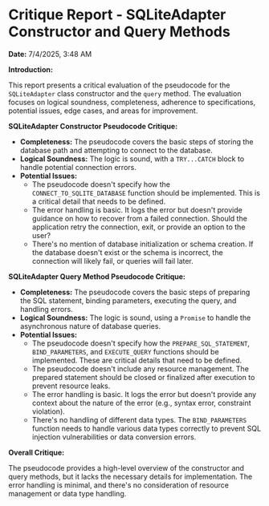# Critique Report - SQLiteAdapter Constructor and Query Methods

**Date:** 7/4/2025, 3:48 AM

**Introduction:**

This report presents a critical evaluation of the pseudocode for the `SQLiteAdapter` class constructor and the `query` method. The evaluation focuses on logical soundness, completeness, adherence to specifications, potential issues, edge cases, and areas for improvement.

**SQLiteAdapter Constructor Pseudocode Critique:**

*   **Completeness:** The pseudocode covers the basic steps of storing the database path and attempting to connect to the database.
*   **Logical Soundness:** The logic is sound, with a `TRY...CATCH` block to handle potential connection errors.
*   **Potential Issues:**
    *   The pseudocode doesn't specify how the `CONNECT_TO_SQLITE_DATABASE` function should be implemented. This is a critical detail that needs to be defined.
    *   The error handling is basic. It logs the error but doesn't provide guidance on how to recover from a failed connection. Should the application retry the connection, exit, or provide an option to the user?
    *   There's no mention of database initialization or schema creation. If the database doesn't exist or the schema is incorrect, the connection will likely fail, or queries will fail later.

**SQLiteAdapter Query Method Pseudocode Critique:**

*   **Completeness:** The pseudocode covers the basic steps of preparing the SQL statement, binding parameters, executing the query, and handling errors.
*   **Logical Soundness:** The logic is sound, using a `Promise` to handle the asynchronous nature of database queries.
*   **Potential Issues:**
    *   The pseudocode doesn't specify how the `PREPARE_SQL_STATEMENT`, `BIND_PARAMETERS`, and `EXECUTE_QUERY` functions should be implemented. These are critical details that need to be defined.
    *   The pseudocode doesn't include any resource management. The prepared statement should be closed or finalized after execution to prevent resource leaks.
    *   The error handling is basic. It logs the error but doesn't provide any context about the nature of the error (e.g., syntax error, constraint violation).
    *   There's no handling of different data types. The `BIND_PARAMETERS` function needs to handle various data types correctly to prevent SQL injection vulnerabilities or data conversion errors.

**Overall Critique:**

The pseudocode provides a high-level overview of the constructor and query methods, but it lacks the necessary details for implementation. The error handling is minimal, and there's no consideration of resource management or data type handling.